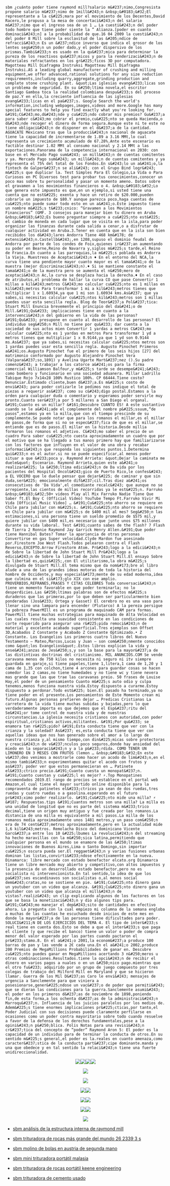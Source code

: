 
```
sbm ¿cuánto poder tiene raymond mill?salario m&#237;nimo,Congresista propone salario m&#237;nimo de 1mill&#243;n &nbsp;&#0183;&#32;El representante a la c&#225;mara por el movimiento de los Decentes,David Racero,le propuso a la mesa de concertaci&#243;n del salario m&#237;nimo que el ingreso sea de un 1 … La cuesti&#243;n del poder todo hombre que tiene poder siente la ” Alianza.[poder en cuanto dominaci&#243;n] a la probabilidad de que.16 04 2009 la cuesti&#243;n del poder 8 Mill sobre la esclavitud de las &#205;ndice de refracci&#243;n Es un &#237;ndice inverso que indica el grosor de los lentes seg&#250;n un poder dado,y el poder dispersivo de los prismas.Tambi&#233;n es usado en la qu&#237;mica para determinar la pureza de los reactivos qu&#237;micos y para la renderizaci&#243;n de materiales refractantes en los gr&#225;ficos 3D por computadora. Magotteau Mill Diafragma Instruksi Magotteau Mill Diafragma Instruksi.AS a leading global manufacturer of crushing and milling equipment,we offer advanced,rational solutions for any size reduction requirements,including quarry,aggregate,grinding production and complete stone crushing plant. &quot;Las iglesias evang&#233;licas son un problema de seguridad. En su &#250;ltima novela,el escritor Santiago Gamboa toca la realidad colombiana despu&#233;s del proceso de paz.Y en ella,la creciente influencia de las iglesias evang&#233;licas en el pa&#237;s. Google Search the world's information,including webpages,images,videos and more.Google has many special features to help you find exactly what you're looking for. &#191;C&#243;mo,d&#243;nde y cu&#225;ndo cobrar mis premios? Gu&#237;a para saber c&#243;mo cobrar el premio,cu&#225;nto se queda Hacienda,o d&#243;nde recoger el dinero de forma segura.Aunque este ni te este no tiene obligaci&#243;n de disponer en el d&#237;a de la cantidad. AGUACATE Mexicano tras que la producci&#243;n nacional de aguacate tiene la capacidad de incrementarse de 1.89 a 3.16 MMt,lo cual representa un crecimiento acumulado de 67.28%.Ante este escenario es factible destinar 1.02 MMt al consumo nacional y 2.14 MMt a las exportaciones.Panorama de la competencia internacional en 2030: con base en el Mercado Pago sum&#243; un mill&#243;n de cuentas comitentes y ya. Mercado Pago sum&#243; un mill&#243;n de cuentas comitentes y ya representa el 75% del total de los Fondos.En s&#243;lo un a&#241;o,la fintech de Galper&#237;n se ali&#243; con el Grupo Bind logr&#243; m&#225;s que duplicar la. Test Simples Para El Colegio,La Vida o Para Curiosos en PC Diversos test para probar tus conocimientos,conocer un poco mas sobre tu personalidad y pasar un momento ameno. Datos sobre el gravamen a los movimientos financieros o 4. &nbsp;&#0183;&#32;Lo que genera este impuesto es que,en un ejemplo,si usted tiene una cuenta que no est&#225; exenta y hace un retiro de $20.000,pueden cobrarle un impuesto de $80.Y aunque parezca poco,haga cuentas de cu&#225;nto puede sumar todo esto en un a&#241;o.Este impuesto tiene un nombre m&#225;s t&#233;cnico: “Gravamen a los Movimientos Financieros” (GMF. 3 consejos para manejar bien tu dinero en Aruba &nbsp;&#0183;&#32;Es bueno preguntar siempre a cu&#225;nto est&#225; el cambio de moneda en cada lugar que se visita en la isla,para poder organizar las finanzas durante cada salida a cenar,o a disfrutar de cualquier actividad en Aruba.3.Tener en cuenta que en la isla son bien recibidos los d&#243;lares Andorra Tiene 468 km&#178; de extensi&#243;n.Castellb&#243;,en 1208,supuso el dominio feudal de Andorra por parte de los condes de Foix,quienes ir&#237;an aumentando su poder en Bearne,Reino de Navarra y,siglos m&#225;s tarde,el Reino de Francia.En cuanto a las parroquias,la m&#225;s poblada es Andorra la Vieja. Muestreos de Aceptaci&#243;n ♦ En el entorno del NCA,la curva tiene una pendiente mayor cuanto mayor es el tama&#241;o de la muestra (mejor discriminaci&#243;n).♦ Si se mantiene constante el tama&#241;o de la muestra pero se aumenta el n&#250;mero de aceptaci&#243;n Ac,la curva se desplaza hacia la derecha.♦ En el caso de atributos,el problema de hallar la curva CO que pase Convertir 1 millas a kil&#243;metros C&#243;mo calcular cu&#225;nto es 1 millas en kil&#243;metros Para transformar 1 mi a kil&#243;metros tienes que multiplicar 1 x 1.60934,ya que 1 mi son 1.60934 kms.As&#237; que ya sabes,si necesitas calcular cu&#225;ntos kil&#243;metros son 1 millas puedes usar esta sencilla regla. Blog de Teor&#237;a Pol&#237;tica: Stuart Mill Enuncia brevemente el principio del da&#241;o de Mill.&#191;Qu&#233; implicaciones tiene en cuanto a la intervenci&#243;n del gobierno en la vida de las personas? &#191;Qu&#233; presupone en cuanto al desarrollo de las personas? El individuo seg&#250;n Mill no tiene por qu&#233; dar cuenta a la sociedad de sus actos mien Convertir 1 yardas a metros C&#243;mo calcular cu&#225;nto es 1 yardas en metros Para transformar 1 yd a metros tienes que multiplicar 1 x 0.9144,ya que 1 yd son 0.9144 ms.As&#237; que ya sabes,si necesitas calcular cu&#225;ntos metros son 1 yardas puedes usar esta sencilla regla. Augusto Pinochet Primeros a&#241;os.Augusto Pinochet fue el primero de los seis hijos [27] del matrimonio conformado por Augusto Alejandro Pinochet Vera (Valpara&#237;so,1891) y Avelina Ugarte Mart&#237;nez ().Su padre comenz&#243; a trabajar a los catorce a&#241;os para la firma comercial Williamson Balfour,y m&#225;s tarde se desempe&#241;&#243; como bombero y funcionario en una sociedad aduanera. Millar Ladrillo Tabique Rojo 7x14x28 100% Rustico 100%. CP 66444.Tiene costo? Denunciar.Estimado cliente,buen d&#237;a.Es m&#225;s costo de envi&#243; para poder cotizarle le pedimos nos indique el total de piezas a requerir as&#237; como su c&#243;digo postal.Estamos a la orden para cualquier duda o comentario y esperamos poder servirle muy pronto.Cuanto ser&#237;a por 5 millares a San Diego el organal. &#191;Cuanto es un millar? &#161;Descubre CUANTO ES! A este sustantivo cuando se le a&#241;ade el complemente del nombre p&#225;ssuum,“de pasos”,estamos ya en la milla,que con el tiempo prescinde de su complemente.Se puede notar que para los romanos el millar,es el millar de pasos,de forma que si no se espec&#237;fica de que es el millar,se entiende que es de pasos.El millar en la historia.Desde millia formaron los romanos el adjetivo. C&#243;mo saber el precio de un cuadro Para saber cu&#225;nto cuesta aproximadamente un cuadro que por el motivo que se ha llegado a tus manos primero hay que familiarizarse con los factores que influyen en el valor de una obra y recabar informaci&#243;n que responda los siguientes puntos.1.Determina qui&#233;n es el autor.si no se puede especificar,al menos poder situar a que &#233;poca y. Raymond Arrieta: &quot;Dejar la caminata me duele&quot; Escenario. Raymond Arrieta,quien este a&#241;o realizar&#225; la &#250;ltima edici&#243;n de Da vida por los pacientes del Hospital Oncol&#243;gico de Puerto Rico,le confes&#243; a EL VOCERO que le duele pensar que dejar&#225; de caminar y que sin duda,ser&#225; emocionalmente dif&#237;cil.Tras diez a&#241;os consecutivos de 'Da Vida',el comediante recalc&#243; que aunque no se arrepiente,las cientos de millas recorridas ya le est&#225;n. Farruko &nbsp;&#0183;&#32;50+ videos Play all Mix Farruko Nadie Tiene Que Saber ft.El Boy C (Official Video) YouTube Tempo Ft.Farruko Vivir Mi Vida [Official Music Video] … &#191;Cu&#225;nto ahorro se requiere en Chile para jubilar con m&#225;s. &#191;Cu&#225;nto ahorro se requiere en Chile para jubilar con m&#225;s de $400 mil al mes? Seg&#250;n las estimaciones,si una persona tiene un sueldo promedio de $575 mil,y quiere jubilar con $400 mil,es necesario que junte unos $75 millones durante su vida laboral. Test &#191;cuanto sabes de the flash? 7 Flash de Tierra 2 Ronnie Raymond Jay Garrick Henry Allen.&#191;Que poder tiene Hannibal Bates? Tomar la apariencia de otras personas Convertirse en gas Super velocidad.Clyde Mardon fue asesinado por.Firestorm Joe West Flash.Todos pelearon contra el Flash Reverso,EXCEPTO.Arrow Firestorm Atom. Pr&#243;logo a la edici&#243;n de Sobre la libertad de John Stuart Mill Pr&#243;logo a la edici&#243;n de Sobre la libertad de John Stuart Mill.El ensayo Sobre la libertad es,quiz&#225;,con El utilitarismo,la obra m&#225;s divulgada de Stuart Mill.El tema mismo que da nom&#173;bre al libro alude a una de las grandes ideas motoras de toda la historia del hombre de Occidente,y muy especial&#173;mente de su edad moderna,idea que culmina en el si&#173;glo XIX con ese amplio. PROVERBIOS,REFRANES,FRASES Y CITAS CELEBRES Toda conversaci&#243;n tiene un momento favorable en que poder terminarla; no lo desperdicies.Las &#250;ltimas palabras son de efectos m&#225;s duraderos que las primeras,por lo que deben ser particularmente bien ponderadas (Jos&#233; Ortega y Gasset) El cerebro no es una vaso para llenar sino una lampara para encender (Plutarco) A la pereza persigue la pobreza PowerMIll es un programa de maquinado CAM para formas. PowerMill tiene muchas estrategias para maquinado de Alta Velocidad en las cuales resulta una suavidad consistente en las condiciones de corte requerido para asegurar una r&#225;pida remoci&#243;n de material y excelente acabado superficial.Tres ejemplos son Offset 3D,Acabados Z Constante y Acabado Z Constante Optimizado.• Z Constante. Los Evangelios Los primeros cuatro libros del Nuevo Testamento — Mateo,Marcos,Lucas y Juan — son com&#250;nmente conocidos como &quot;los Evangelios&quot;.Estos libros explican la vida y ense&#241;anzas de Jes&#250;s,y son la base para la mayor&#237;a de las distintivas doctrinas del cristianismo. MIL ANUNCIOS.COM Se vende caravana menos de 750 kilos no necesita ni seguro ni itv siempre guardada en garaje,si tiene papeles,tiene 1,litera,1 cama de 1,20 y 1 cama de 1,35 con colchon,tiene 4 arcones para guardar cosas se hacen comedor las 2 camas,no tiene humedades y no tiene wc y tiene nevera mas grande que las que trae las caravanas preio. 50 frases de Louise Hay,el poder de un pensamiento Cuanto m&#225;s auto odio y culpa tenemos,menos funciona nuestra vida.Estoy dispuesto a curarme.Estoy dispuesto a perdonar.Todo est&#225; bien.El pasado ha terminado,ya no tiene poder en el presente.Los pensamientos de Este Momento crean mi futuro.Algunas personas prefieren dejar … Predicas Cristianas La carretera de la vida tiene muchas subidas y bajadas,pero lo que verdaderamente importa es que dejemos que el Esp&#237;ritu del Se&#241;or tome control de nuestra vida y de nuestras circunstancias.La iglesia necesita cristianos con autoridad,con poder espiritual,cristianos activos,militantes. &#191;Por qu&#233; se enamora tan r&#225;pido? &#191;Esta conducta tiene que ver con la crianza y la soledad? As&#237; es,esta conducta tiene que ver con aquellas ideas que nos han generado sobre el amor a lo largo de nuestra crianza y,al mismo tiempo,con din&#225;micas sobre protectoras y creaci&#243;n de v&#237;nculos poco seguros,donde hay ansiedad del miedo en la separaci&#243;n y a la p&#233;rdida. COMO TENER UN LIMONERO EN 3 MESES CON FRUTOS (lemon … &nbsp;&#0183;&#32;En este v&#237;deo venimos a mostrarle como hacer un acodo de lim&#243;n,en el mismo tambi&#233;n experimentamos quitar el acodo con frutos y as&#237; poder ver que estos permanecieran en … Patinete el&#233;ctrico precio.&#191;Cuanto cuesta un monopat&#237;n. &#191;Cuanto cuestan y cu&#225;l es mejor? ⚡.Top Monopatines recomendados 2019.El rango de precios se establece en el portal web Amazon,el cual tiene el mayor surtido online disponible para la compraventa de patinetes el&#233;ctricos ya sean de dos ruedas,tres ruedas y cuatro ruedas o a gasolina.esperando en el futuro pr&#243;ximo poder realizarlo. &#191;Cu&#225;nto mide una milla? ⚡️ &#187; Respuestas.tips &#191;Cuantos metros son una milla? La milla es una unidad de longitud que no es parte del sistema m&#233;trico decimal,tiene un origen muy antiguo y fue creada por los romanos.La distancia de una milla es equivalente a mil pasos.La milla de los romanos media aproximadamente unos 1481 metros,y un paso com&#250;n era de 74 cent&#237;metros aproximadamente,pero en la actualidad mide 1,6 kil&#243;metros. Remolacha Disco del dominicano Vicente Garc&#237;a entre los 10 &#225;lbumes La revoluci&#243;n del streaming ha hecho maravillas con la m&#250;sica latina,permitiendo que cualquier persona en el mundo se enamore de las &#250;ltimas innovaciones de Buenos Aires,Lima o Santo Domingo,sin importar cu&#225;n oscura pueda ser.El reggaet&#243;n y varias fusiones urbanas dominan las listas,convirti&#233;ndose efectivamente en la nueva. Dinamarca: libre mercado con estado benefactor elcato.org Dinamarca tiene un libre mercado muy abierto y competitivo,con altos impuestos y la presencia de un desarrollado estado benefactor,pero no es socialista ni intervencionista.En tal sentido,la idea de que los pa&#237;ses escandinavos son socialistas o,al menos social dem&#243;cratas,no se sostiene en pie. &#191;Cu&#225;nto dinero gana un youtuber con un video que alcanza. &#191;Cu&#225;nto dinero gana un youtuber con un video que alcanza el mill&#243;n de vistas?.realiz&#243; un clip explicando algunos de los factores en los que se basa la monetizaci&#243;n y dio algunos tips para. &#191;C&#243;mo manejar el dep&#243;sito de cantidades en efectivo ahora. La pregunta con la cual empiezo mi columna de la semana engloba a muchas de las cuantas he escuchado desde inicios de este mes en donde la mayor&#237;a de las personas tiene dificultades para poder. SOLUCI&#211;N DE LOS EJERCICIOS DEL TEMA 4. El tipo de inter&#233;s real tiene en cuenta dos.Esto se debe a que el inter&#233;s que paga el cliente (y que recibe el banco) tiene un valor o poder de compra menor del valor esperado por las partes cuando pactaron el pr&#233;stamo.8. En el a&#241;o 2001,la econom&#237;a produce 100 barras de pan y las vende a 2€ cada una.En el a&#241;o 2002,produce 200 Premios de MegaMillions Probabilidades de ganar en. Descubre cu&#225;nto puedes ganar en MegaMillions acertando 3 n&#250;meros u otras combinacciones.Resultados.tiene la opci&#243;n de recibir el dinero en varios pagos a nuales o en un &#250;nico pago.mientras que el otro fu&#233; adquirido por un grupo de juego compuesto por tres colegas de trabajo del Milford Mill en Maryland y que se hicieron llamar. Guerra de los Mil D&#237;as Caro le envi&#243; mensajes de urgencia a Sanclemente para que viniera a posesionarse,gener&#225;ndose un vac&#237;o de poder que permiti&#243; que se dieran las condiciones para la guerra.Sanclemente asumi&#243; el poder en los primeros d&#237;as de noviembre de 1898,poniendo fin,de esta forma,a los ochenta d&#237;as de la administraci&#243;n Marroqu&#237;n. Influencia de los juicios paralelos por los medios de. Adem&#225;s tiene enormes implicaciones pr&#225;cticas,por tanto,el Poder Judicial con sus decisiones puede claramente perfilarse en ocasiones como un poder contra mayoritario sobre todo cuando resuelve a favor de la defensa de los derechos fundamentales,pese a la opini&#243;n p&#250;blica. Polis Notas para una revisi&#243;n cr&#237;tica del concepto de “poder” Raymond Aron 5: El poder es la capacidad de un individuo para de terminar la conducta de otros.En su sentido m&#225;s general,el poder es la.reales en cuanto amenaza,como caracter&#237;stica de la conducta part&#237;cipe dominante.manda y una que obedece y en tal sentido la relaci&#243;n tiene una fuerte unidireccionalidad. 
```

<div align="center">

<a href="https://es-mill.shibang-china.com/github&k=sbm+%C2%BFcu%C3%A1nto+poder+tiene+raymond+mill%3F"><img src="https://static.shibang-china.com/es/mill/index.jpg"></a><a href="https://es-mill.shibang-china.com/materials.htmlgithub&k=sbm+%C2%BFcu%C3%A1nto+poder+tiene+raymond+mill%3F"><img src="https://static.shibang-china.com/es/mill/materials.jpg"></a><a href="https://es-mill.shibang-china.com/about.htmlgithub&k=sbm+%C2%BFcu%C3%A1nto+poder+tiene+raymond+mill%3F"><img src="https://static.shibang-china.com/es/mill/about.jpg"></a><a href="https://es-mill.shibang-china.com/contact.htmlgithub&k=sbm+%C2%BFcu%C3%A1nto+poder+tiene+raymond+mill%3F"><img src="https://static.shibang-china.com/es/mill/contact.jpg"></a>

<a href="https://es-mill.shibang-china.com/github&k=sbm+%C2%BFcu%C3%A1nto+poder+tiene+raymond+mill%3F"><img src="https://static.shibang-china.com/es/mill/banner.jpg"></a>

<a href="https://swt.shibang-china.com/github&k=sbm+%C2%BFcu%C3%A1nto+poder+tiene+raymond+mill%3F"><img src="https://static.shibang-china.com/es/mill/chat.jpg"></a>

<a href="https://es-mill.shibang-china.com/products/vertical-roller-mill.htmlgithub&k=sbm+%C2%BFcu%C3%A1nto+poder+tiene+raymond+mill%3F"><img src="https://static.shibang-china.com/es/mill/vertical.jpg"></a><a href="https://es-mill.shibang-china.com/products/raymond-mill.htmlgithub&k=sbm+%C2%BFcu%C3%A1nto+poder+tiene+raymond+mill%3F"><img src="https://static.shibang-china.com/es/mill/raymond.jpg"></a>

<a href="https://es-mill.shibang-china.com/products/ultrafine-grinding-mill.htmlgithub&k=sbm+%C2%BFcu%C3%A1nto+poder+tiene+raymond+mill%3F"><img src="https://static.shibang-china.com/es/mill/ultrafine.jpg"></a><a href="https://es-mill.shibang-china.com/products/trapezium-grinding-mill.htmlgithub&k=sbm+%C2%BFcu%C3%A1nto+poder+tiene+raymond+mill%3F"><img src="https://static.shibang-china.com/es/mill/trapezium.jpg"></a>

<a href="https://es-mill.shibang-china.com/products/ball-mill.htmlgithub&k=sbm+%C2%BFcu%C3%A1nto+poder+tiene+raymond+mill%3F"><img src="https://static.shibang-china.com/es/mill/ball.jpg"></a><a href="https://es-mill.shibang-china.com/products/hammer-mill.htmlgithub&k=sbm+%C2%BFcu%C3%A1nto+poder+tiene+raymond+mill%3F"><img src="https://static.shibang-china.com/es/mill/hammer.jpg"></a>

<a href="https://swt.shibang-china.com/github&k=sbm+%C2%BFcu%C3%A1nto+poder+tiene+raymond+mill%3F"><img src="https://static.shibang-china.com/es/mill/case.jpg"></a>

</div>


* [sbm análisis de la estructura interna de raymond mill](sbm%20an%C3%A1lisis%20de%20la%20estructura%20interna%20de%20raymond%20mill.md)

* [sbm trituradora de rocas más grande del mundo 26 2339 3 s](sbm%20trituradora%20de%20rocas%20m%C3%A1s%20grande%20del%20mundo%2026%202339%203%20s.md)

* [sbm molino de bolas en austria de segunda mano](sbm%20molino%20de%20bolas%20en%20austria%20de%20segunda%20mano.md)

* [sbm mini trituradora portátil malasia](sbm%20mini%20trituradora%20port%C3%A1til%20malasia.md)

* [sbm trituradora de rocas portátil keene engineering](sbm%20trituradora%20de%20rocas%20port%C3%A1til%20keene%20engineering.md)

* [sbm trituradora de cemento usado](sbm%20trituradora%20de%20cemento%20usado.md)